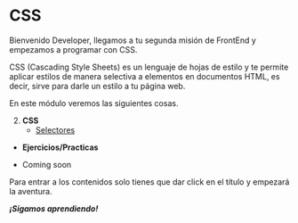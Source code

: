 # CSS

Bienvenido Developer, llegamos a tu segunda misión de FrontEnd y empezamos a programar con CSS.

CSS (Cascading Style Sheets) es un lenguaje de hojas de estilo y te permite aplicar estilos de manera selectiva a elementos en documentos HTML, es decir, sirve para darle un estilo a tu página web. 

En este módulo veremos las siguientes cosas.

2. **CSS**
    - [Selectores](./programas/selectores.html)

* **Ejercicios/Practicas**
 - Coming soon

Para entrar a los contenidos solo tienes que dar click en el título y empezará la aventura.

***¡Sigamos aprendiendo!***

